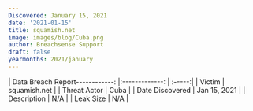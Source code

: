 ```yaml
---
Discovered: January 15, 2021
date: '2021-01-15'
title: squamish.net
image: images/blog/Cuba.png
author: Breachsense Support
draft: false
yearmonths: 2021/january
---
```


| Data Breach Report------------:   |:-------------:    | :-----:|
| Victim    | squamish.net      | 
| Threat Actor    | Cuba      | 
| Date Discovered    | Jan 15, 2021      | 
| Description    | N/A      | 
| Leak Size    | N/A      | 

